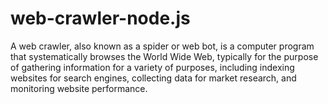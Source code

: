 # web-crawler-node.js
 A web crawler, also known as a spider or web bot, is a computer program that systematically browses the World Wide Web, typically for the purpose of gathering information for a variety of purposes, including indexing websites for search engines, collecting data for market research, and monitoring website performance.
